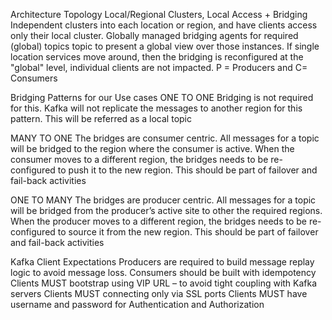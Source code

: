 Architecture Topology
Local/Regional Clusters, Local Access + Bridging
Independent clusters into each location or region, and have clients access only their local cluster.
Globally managed bridging agents for required (global) topics topic to present a global view over those instances.
If single location services move around, then the bridging is reconfigured at the "global" level, individual clients are not impacted.
P = Producers and C= Consumers


Bridging Patterns for our Use cases
ONE TO ONE
Bridging is not required for this. Kafka will not replicate the messages to another region for this pattern. This will be referred as a local topic


MANY TO ONE
The bridges are consumer centric. All messages for a topic will be bridged to the region where the consumer is active. When the consumer moves to a different region, the bridges needs to be re-configured to push it to the new region. This should be part of failover and fail-back activities


ONE TO MANY
The bridges are producer centric. All messages for a topic will be bridged from the producer’s active site to other the required regions. When the producer moves to a different region, the bridges needs to be re-configured to source it from the new region. This should be part of failover and fail-back activities

Kafka Client Expectations
Producers are required to build message replay logic to avoid message loss.
Consumers should be built with idempotency
Clients MUST bootstrap using VIP URL – to avoid tight coupling with Kafka servers
Clients MUST connecting only via SSL ports
Clients MUST have username and password for Authentication and Authorization
 

